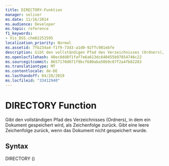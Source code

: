```yaml
---
title: DIRECTORY-Funktion
manager: soliver
ms.date: 11/16/2014
ms.audience: Developer
ms.topic: reference
f1_keywords:
- Vis_DSS.chm82251595
localization_priority: Normal
ms.assetid: 7fb234a4-f1f9-73d3-a1d0-92ffc981ebfe
description: Gibt den vollständigen Pfad des Verzeichnisses (Ordners), in dem ein Dokument gespeichert wird, als Zeichenfolge zurück. Gibt eine leere Zeichenfolge zurück, wenn das Dokument nicht gespeichert wurde.
ms.openlocfilehash: 40ec8dd8f1faf7e6a613dc640455b97854746c22
ms.sourcegitcommit: 8657170d071f9bcf680aba50b9c07f2a4fb82283
ms.translationtype: MT
ms.contentlocale: de-DE
ms.lasthandoff: 04/28/2019
ms.locfileid: "33412940"
---
```

# <a name="directory-function"></a>DIRECTORY Function

Gibt den vollständigen Pfad des Verzeichnisses (Ordners), in dem ein Dokument gespeichert wird, als Zeichenfolge zurück. Gibt eine leere Zeichenfolge zurück, wenn das Dokument nicht gespeichert wurde.
  
## <a name="syntax"></a>Syntax

DIRECTORY ()
  

